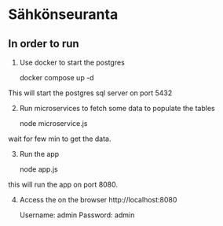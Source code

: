 # Sähkönseuranta
 
## In order to run
1. Use docker to start the postgres
 
    docker compose up -d

This will start the postgres sql server on port 5432

2. Run microservices to fetch some data to populate the tables

    node microservice.js

wait for few min to get the data.

3. Run the app

    node app.js

this will run the app on port 8080.

4. Access the on the browser http://localhost:8080

    Username: admin
    Password: admin
